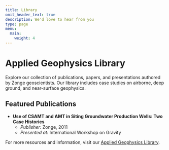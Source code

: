 ```yaml
---
title: Library
omit_header_text: true
description: We'd love to hear from you
type: page
menu:
  main:
    weight: 4
---
```


# Applied Geophysics Library

Explore our collection of publications, papers, and presentations authored by Zonge geoscientists. Our library includes case studies on airborne, deep ground, and near-surface geophysics.

## Featured Publications

- **Use of CSAMT and AMT in Siting Groundwater Production Wells: Two Case Histories**
  - _Publisher:_ Zonge, 2011
  - _Presented at:_ International Workshop on Gravity

For more resources and information, visit our [Applied Geophysics Library](https://zonge.com/library/).
